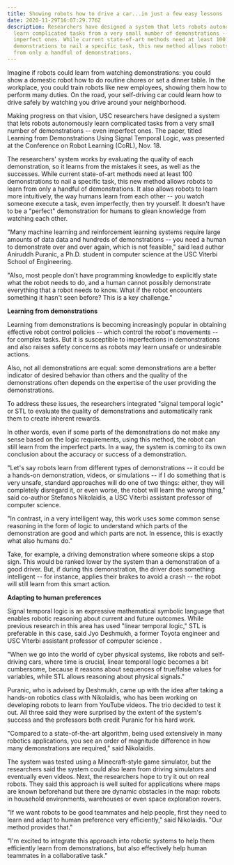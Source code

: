 ```yaml
---
title: Showing robots how to drive a car...in just a few easy lessons
date: 2020-11-29T16:07:29.776Z
description: Researchers have designed a system that lets robots autonomously
  learn complicated tasks from a very small number of demonstrations -- even
  imperfect ones. While current state-of-art methods need at least 100
  demonstrations to nail a specific task, this new method allows robots to learn
  from only a handful of demonstrations.
---
```

<!--StartFragment-->

Imagine if robots could learn from watching demonstrations: you could show a domestic robot how to do routine chores or set a dinner table. In the workplace, you could train robots like new employees, showing them how to perform many duties. On the road, your self-driving car could learn how to drive safely by watching you drive around your neighborhood.

Making progress on that vision, USC researchers have designed a system that lets robots autonomously learn complicated tasks from a very small number of demonstrations -- even imperfect ones. The paper, titled Learning from Demonstrations Using Signal Temporal Logic, was presented at the Conference on Robot Learning (CoRL), Nov. 18.

The researchers' system works by evaluating the quality of each demonstration, so it learns from the mistakes it sees, as well as the successes. While current state-of-art methods need at least 100 demonstrations to nail a specific task, this new method allows robots to learn from only a handful of demonstrations. It also allows robots to learn more intuitively, the way humans learn from each other -- you watch someone execute a task, even imperfectly, then try yourself. It doesn't have to be a "perfect" demonstration for humans to glean knowledge from watching each other.

"Many machine learning and reinforcement learning systems require large amounts of data data and hundreds of demonstrations -- you need a human to demonstrate over and over again, which is not feasible," said lead author Aniruddh Puranic, a Ph.D. student in computer science at the USC Viterbi School of Engineering.

"Also, most people don't have programming knowledge to explicitly state what the robot needs to do, and a human cannot possibly demonstrate everything that a robot needs to know. What if the robot encounters something it hasn't seen before? This is a key challenge."

**Learning from demonstrations**

Learning from demonstrations is becoming increasingly popular in obtaining effective robot control policies -- which control the robot's movements -- for complex tasks. But it is susceptible to imperfections in demonstrations and also raises safety concerns as robots may learn unsafe or undesirable actions.

Also, not all demonstrations are equal: some demonstrations are a better indicator of desired behavior than others and the quality of the demonstrations often depends on the expertise of the user providing the demonstrations.

To address these issues, the researchers integrated "signal temporal logic" or STL to evaluate the quality of demonstrations and automatically rank them to create inherent rewards.

In other words, even if some parts of the demonstrations do not make any sense based on the logic requirements, using this method, the robot can still learn from the imperfect parts. In a way, the system is coming to its own conclusion about the accuracy or success of a demonstration.

"Let's say robots learn from different types of demonstrations -- it could be a hands-on demonstration, videos, or simulations -- if I do something that is very unsafe, standard approaches will do one of two things: either, they will completely disregard it, or even worse, the robot will learn the wrong thing," said co-author Stefanos Nikolaidis, a USC Viterbi assistant professor of computer science.

"In contrast, in a very intelligent way, this work uses some common sense reasoning in the form of logic to understand which parts of the demonstration are good and which parts are not. In essence, this is exactly what also humans do."

Take, for example, a driving demonstration where someone skips a stop sign. This would be ranked lower by the system than a demonstration of a good driver. But, if during this demonstration, the driver does something intelligent -- for instance, applies their brakes to avoid a crash -- the robot will still learn from this smart action.

**Adapting to human preferences**

Signal temporal logic is an expressive mathematical symbolic language that enables robotic reasoning about current and future outcomes. While previous research in this area has used "linear temporal logic," STL is preferable in this case, said Jyo Deshmukh, a former Toyota engineer and USC Viterbi assistant professor of computer science .

"When we go into the world of cyber physical systems, like robots and self-driving cars, where time is crucial, linear temporal logic becomes a bit cumbersome, because it reasons about sequences of true/false values for variables, while STL allows reasoning about physical signals."

Puranic, who is advised by Deshmukh, came up with the idea after taking a hands-on robotics class with Nikolaidis, who has been working on developing robots to learn from YouTube videos. The trio decided to test it out. All three said they were surprised by the extent of the system's success and the professors both credit Puranic for his hard work.

"Compared to a state-of-the-art algorithm, being used extensively in many robotics applications, you see an order of magnitude difference in how many demonstrations are required," said Nikolaidis.

The system was tested using a Minecraft-style game simulator, but the researchers said the system could also learn from driving simulators and eventually even videos. Next, the researchers hope to try it out on real robots. They said this approach is well suited for applications where maps are known beforehand but there are dynamic obstacles in the map: robots in household environments, warehouses or even space exploration rovers.

"If we want robots to be good teammates and help people, first they need to learn and adapt to human preference very efficiently," said Nikolaidis. "Our method provides that."

"I'm excited to integrate this approach into robotic systems to help them efficiently learn from demonstrations, but also effectively help human teammates in a collaborative task."



<!--EndFragment-->